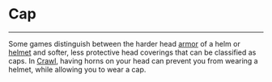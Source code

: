 # Cap

---

Some games distinguish between the harder head [armor](armor.md) of a helm or [helmet](helmet.md) and softer, less protective head coverings that can be classified as caps. In [Crawl](linleys_dungeon_crawl.md), having horns on your head can prevent you from wearing a helmet, while allowing you to wear a cap.
